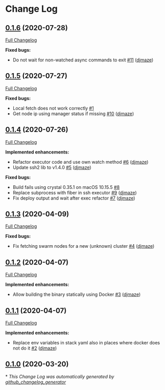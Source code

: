 # Change Log

## [0.1.6](https://github.com/djmaze/swm/tree/0.1.6) (2020-07-28)
[Full Changelog](https://github.com/djmaze/swm/compare/0.1.5...0.1.6)

**Fixed bugs:**

- Do not wait for non-watched async commands to exit [\#11](https://github.com/djmaze/swm/pull/11) ([djmaze](https://github.com/djmaze))

## [0.1.5](https://github.com/djmaze/swm/tree/0.1.5) (2020-07-27)
[Full Changelog](https://github.com/djmaze/swm/compare/0.1.4...0.1.5)

**Fixed bugs:**

- Local fetch does not work correctly [\#1](https://github.com/djmaze/swm/issues/1)
- Get node ip using manager status if missing [\#10](https://github.com/djmaze/swm/pull/10) ([djmaze](https://github.com/djmaze))

## [0.1.4](https://github.com/djmaze/swm/tree/0.1.4) (2020-07-26)
[Full Changelog](https://github.com/djmaze/swm/compare/0.1.3...0.1.4)

**Implemented enhancements:**

- Refactor executor code and use own watch method [\#6](https://github.com/djmaze/swm/pull/6) ([djmaze](https://github.com/djmaze))
- Update ssh2 lib to v1.4.0 [\#5](https://github.com/djmaze/swm/pull/5) ([djmaze](https://github.com/djmaze))

**Fixed bugs:**

- Build fails using crystal 0.35.1 on macOS 10.15.5 [\#8](https://github.com/djmaze/swm/issues/8)
- Replace subprocess with fiber in ssh executor [\#9](https://github.com/djmaze/swm/pull/9) ([djmaze](https://github.com/djmaze))
- Fix deploy output and wait after exec refactor [\#7](https://github.com/djmaze/swm/pull/7) ([djmaze](https://github.com/djmaze))

## [0.1.3](https://github.com/djmaze/swm/tree/0.1.3) (2020-04-09)
[Full Changelog](https://github.com/djmaze/swm/compare/0.1.2...0.1.3)

**Fixed bugs:**

- Fix fetching swarm nodes for a new \(unknown\) cluster [\#4](https://github.com/djmaze/swm/pull/4) ([djmaze](https://github.com/djmaze))

## [0.1.2](https://github.com/djmaze/swm/tree/0.1.2) (2020-04-07)
[Full Changelog](https://github.com/djmaze/swm/compare/0.1.1...0.1.2)

**Implemented enhancements:**

- Allow building the binary statically using Docker [\#3](https://github.com/djmaze/swm/pull/3) ([djmaze](https://github.com/djmaze))

## [0.1.1](https://github.com/djmaze/swm/tree/0.1.1) (2020-04-07)
[Full Changelog](https://github.com/djmaze/swm/compare/0.1.0...0.1.1)

**Implemented enhancements:**

- Replace env variables in stack yaml also in places where docker does not do it [\#2](https://github.com/djmaze/swm/pull/2) ([djmaze](https://github.com/djmaze))

## [0.1.0](https://github.com/djmaze/swm/tree/0.1.0) (2020-03-20)


\* *This Change Log was automatically generated by [github_changelog_generator](https://github.com/skywinder/Github-Changelog-Generator)*